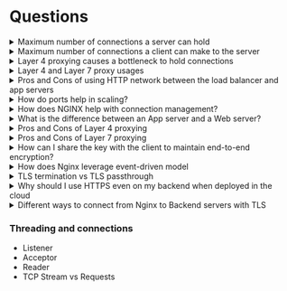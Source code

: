 # Questions

<details>

<summary>Maximum number of connections a server can hold</summary>

There is no upper limit on the number of connections a server can hold. It depends on the CPU and memory.&#x20;

</details>

<details>

<summary>Maximum number of connections a client can make to the server</summary>

You can make around 64000ish connections from one IP with source port to server. This is a limit because, in the transport layer(L4), the source port address is 16 bits, so `2^16` it is **65,536.** Excluding reserved ports, a client can make a maximum of 64000ish connections to the server. There is only one listener per port.

Again, the client can make 64000ish connections to the server when it has to connect to a different port of the server

[https://stackoverflow.com/questions/21253474/source-port-vs-destination-port](https://stackoverflow.com/questions/21253474/source-port-vs-destination-port)

![](<../.gitbook/assets/Screenshot 2023-03-28 at 8.42.29 PM.png>)

</details>

<details>

<summary>Layer 4 proxying causes a bottleneck to hold connections</summary>



</details>

<details>

<summary>Layer 4 and Layer 7 proxy usages</summary>



</details>

<details>

<summary>Pros and Cons of using HTTP network between the load balancer and app servers</summary>



</details>

<details>

<summary>How do ports help in scaling?</summary>



</details>

<details>

<summary>How does NGINX help with connection management?</summary>



</details>

<details>

<summary>What is the difference between an App server and a Web server?</summary>



</details>

<details>

<summary>Pros and Cons of Layer 4 proxying</summary>



</details>

<details>

<summary>Pros and Cons of Layer 7 proxying</summary>



</details>

<details>

<summary>How can I share the key with the client to maintain end-to-end encryption?</summary>



</details>

<details>

<summary>How does Nginx leverage event-driven model</summary>



</details>

<details>

<summary>TLS termination vs TLS passthrough</summary>



</details>

<details>

<summary>Why should I use HTTPS even on my backend when deployed in the cloud</summary>



</details>

<details>

<summary>Different ways to connect from Nginx to Backend servers with TLS</summary>



</details>

### Threading and connections

* Listener
* Acceptor
* Reader
* TCP Stream vs Requests
